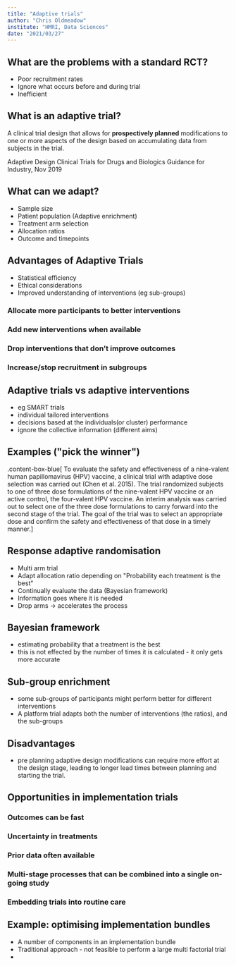```yaml
---
title: "Adaptive trials"
author: "Chris Oldmeadow"
institute: "HMRI, Data Sciences"
date: "2021/03/27"
---
```

## What are the problems with a standard RCT?


- Poor recruitment rates
- Ignore what occurs before and during trial
- Inefficient


<link href="https://use.fontawesome.com/releases/v5.6.1/css/all.css"
rel="stylesheet"  type='text/css' >

## What is an adaptive trial?

 
 A clinical trial design that
allows for **prospectively planned** modifications to one or more aspects of the design based on
accumulating data from subjects in the trial. 



Adaptive Design Clinical Trials for Drugs and Biologics Guidance for Industry, Nov 2019

## What can we adapt? 

- Sample size
- Patient population (Adaptive enrichment)
- Treatment arm selection
- Allocation ratios
- Outcome and timepoints

## Advantages of Adaptive Trials

- Statistical efficiency
- Ethical considerations
- Improved understanding of interventions (eg sub-groups)


### Allocate more participants to better interventions


### Add new interventions when available


### Drop interventions that don’t improve outcomes


### Increase/stop recruitment in subgroups


## Adaptive trials vs adaptive interventions


* eg SMART trials
* individual tailored interventions
* decisions based at the individuals(or cluster)  performance
* ignore the collective information (different aims)




## Examples ("pick the winner")

.content-box-blue[ To evaluate the safety and effectiveness of a nine-valent human papillomavirus (HPV)
vaccine, a clinical trial with adaptive dose selection was carried out (Chen et al. 2015). The
trial randomized subjects to one of three dose formulations of the nine-valent HPV vaccine or
an active control, the four-valent HPV vaccine. An interim analysis was carried out to select
one of the three dose formulations to carry forward into the second stage of the trial. The goal
of the trial was to select an appropriate dose and confirm the safety and effectiveness of that
dose in a timely manner.]




## Response adaptive randomisation

* Multi arm trial
* Adapt allocation ratio depending on "Probability each treatment is the best"
* Continually evaluate the data (Bayesian framework)
* Information goes where it is needed
* Drop arms -> accelerates the process



## Bayesian framework

* estimating probability that a treatment is the best
* this is not effected by the number of times it is calculated - it only gets
  more accurate



## Sub-group enrichment

* some sub-groups of participants might perform better for different
  interventions
*  A platform trial adapts both the number of interventions (the ratios), and
  the sub-groups




## Disadvantages

- pre planning adaptive design modifications can require more effort at the design stage,
leading to longer lead times between planning and starting the trial.



## Opportunities in implementation trials


### Outcomes can be fast


### Uncertainty in treatments




### Prior data often available


### Multi-stage processes that can be combined into a single on-going study


### Embedding trials into routine care



## Example: optimising implementation bundles

* A number of components in an implementation bundle
* Traditional approach -  not feasible to perform a large multi factorial trial
*



